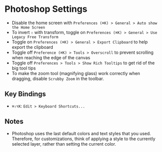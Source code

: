 # Photoshop Settings

- Disable the home screen with `Preferences (⌘K) > General > Auto show the Home Screen`
- To invert `⇧` with transform, toggle on `Preferences (⌘K) > General > Use Legacy Free Transform`
- Toggle on `Preferences (⌘K) > General > Export Clipboard` to help export the clipboard
- Toggle off `Preference (⌘K) > Tools > Overscroll` to prevent scrolling when reaching the edge of the canvas
- Toggle off `Preferences > Tools > Show Rich Tooltips` to get rid of the big tool tips
- To make the zoom tool (magnifying glass) work correctly when dragging, disable `Scrubby Zoom` in the toolbar.

## Key Bindings

- `⌘⇧⌥K`: `Edit > Keyboard Shortcuts...`

## Notes

- Photoshop uses the last default colors and text styles that you used. Therefore, for customizations, think of applying a style to the currently selected layer, rather than setting the current color.
